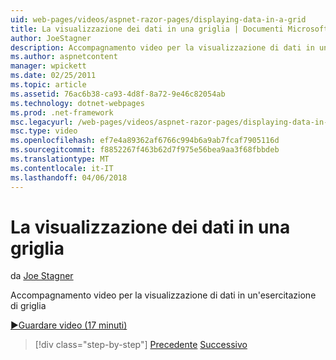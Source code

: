 ```yaml
---
uid: web-pages/videos/aspnet-razor-pages/displaying-data-in-a-grid
title: La visualizzazione dei dati in una griglia | Documenti Microsoft
author: JoeStagner
description: Accompagnamento video per la visualizzazione di dati in un'esercitazione di griglia
ms.author: aspnetcontent
manager: wpickett
ms.date: 02/25/2011
ms.topic: article
ms.assetid: 76ac6b38-ca93-4d8f-8a72-9e46c82054ab
ms.technology: dotnet-webpages
ms.prod: .net-framework
msc.legacyurl: /web-pages/videos/aspnet-razor-pages/displaying-data-in-a-grid
msc.type: video
ms.openlocfilehash: ef7e4a89362af6766c994b6a9ab7fcaf7905116d
ms.sourcegitcommit: f8852267f463b62d7f975e56bea9aa3f68fbbdeb
ms.translationtype: MT
ms.contentlocale: it-IT
ms.lasthandoff: 04/06/2018
---
```

<a name="displaying-data-in-a-grid"></a>La visualizzazione dei dati in una griglia
====================
da [Joe Stagner](https://github.com/JoeStagner)

Accompagnamento video per la visualizzazione di dati in un'esercitazione di griglia

[&#9654;Guardare video (17 minuti)](https://channel9.msdn.com/Blogs/ASP-NET-Site-Videos/displaying-data-in-a-grid)

> [!div class="step-by-step"]
> [Precedente](working-with-data-part-2.md)
> [Successivo](displaying-data-in-a-chart-part-1.md)
